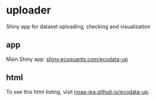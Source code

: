 # uploader

Shiny app for dataset uploading, checking and visualization

## app

Main Shiny app: [shiny.ecoquants.com/ecodata-up](https://shiny.ecoquants.com/ecodata-up/)

## html

To see this html listing, visit [noaa-iea.github.io/ecodata-up](https://noaa-iea.github.io/ecodata-up).
